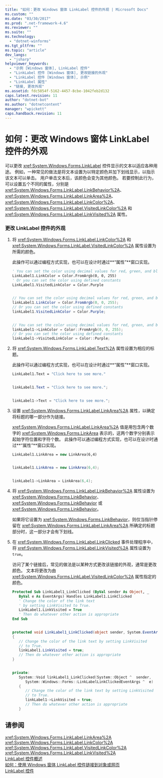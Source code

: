 ```yaml
---
title: "如何：更改 Windows 窗体 LinkLabel 控件的外观 | Microsoft Docs"
ms.custom: ""
ms.date: "03/30/2017"
ms.prod: ".net-framework-4.6"
ms.reviewer: ""
ms.suite: ""
ms.technology: 
  - "dotnet-winforms"
ms.tgt_pltfrm: ""
ms.topic: "article"
dev_langs: 
  - "jsharp"
helpviewer_keywords: 
  - "示例 [Windows 窗体], LinkLabel 控件"
  - "LinkLabel 控件 [Windows 窗体], 更改链接的外观"
  - "LinkLabel 控件 [Windows 窗体], 示例"
  - "LinkLabel 属性"
  - "链接, 更改外观"
ms.assetid: fdc5854f-5162-4457-8cbe-1042feb2d132
caps.latest.revision: 11
author: "dotnet-bot"
ms.author: "dotnetcontent"
manager: "wpickett"
caps.handback.revision: 11
---
```

# 如何：更改 Windows 窗体 LinkLabel 控件的外观
可以更改 <xref:System.Windows.Forms.LinkLabel> 控件显示的文本以适应各种用途。  例如，一种常见的做法是将文本设置为以特定颜色并加下划线显示，以指示该文本可以单击。  用户单击文本后，该颜色会变为其他颜色。  若要控制此行为，可以设置五个不同的属性，分别是 <xref:System.Windows.Forms.LinkLabel.LinkBehavior%2A>、<xref:System.Windows.Forms.LinkLabel.LinkArea%2A>、<xref:System.Windows.Forms.LinkLabel.LinkColor%2A>、<xref:System.Windows.Forms.LinkLabel.VisitedLinkColor%2A> 和 <xref:System.Windows.Forms.LinkLabel.LinkVisited%2A> 属性。  
  
### 更改 LinkLabel 控件的外观  
  
1.  将 <xref:System.Windows.Forms.LinkLabel.LinkColor%2A> 和 <xref:System.Windows.Forms.LinkLabel.VisitedLinkColor%2A> 属性设置为所需的颜色。  
  
     此操作可以通过编程方式实现，也可以在设计时通过**“属性”**窗口实现。  
  
    ```vb  
    ' You can set the color using decimal values for red, green, and blue  
    LinkLabel1.LinkColor = Color.FromArgb(0, 0, 255)  
    ' Or you can set the color using defined constants  
    LinkLabel1.VisitedLinkColor = Color.Purple  
  
    ```  
  
    ```csharp  
    // You can set the color using decimal values for red, green, and blue  
    linkLabel1.LinkColor = Color.FromArgb(0, 0, 255);  
    // Or you can set the color using defined constants  
    linkLabel1.VisitedLinkColor = Color.Purple;  
  
    ```  
  
    ```cpp  
    // You can set the color using decimal values for red, green, and blue  
    linkLabel1->LinkColor = Color::FromArgb(0, 0, 255);  
    // Or you can set the color using defined constants  
    linkLabel1->VisitedLinkColor = Color::Purple;  
    ```  
  
2.  将 <xref:System.Windows.Forms.LinkLabel.Text%2A> 属性设置为相应的标题。  
  
     此操作可以通过编程方式实现，也可以在设计时通过**“属性”**窗口实现。  
  
    ```vb  
    LinkLabel1.Text = "Click here to see more."  
  
    ```  
  
    ```csharp  
    linkLabel1.Text = "Click here to see more.";  
  
    ```  
  
    ```cpp  
    linkLabel1->Text = "Click here to see more.";  
    ```  
  
3.  设置 <xref:System.Windows.Forms.LinkLabel.LinkArea%2A> 属性，以确定将标题的哪一部分作为链接。  
  
     <xref:System.Windows.Forms.LinkLabel.LinkArea%2A> 值是用包含两个数字的 <xref:System.Windows.Forms.LinkArea> 表示的，这两个数字分别表示起始字符位置和字符个数。  此操作可以通过编程方式实现，也可以在设计时通过**“属性”**窗口实现。  
  
    ```vb  
    LinkLabel1.LinkArea = new LinkArea(6,4)  
  
    ```  
  
    ```csharp  
    linkLabel1.LinkArea = new LinkArea(6,4);  
  
    ```  
  
    ```cpp  
    linkLabel1->LinkArea = LinkArea(6,4);  
    ```  
  
4.  将 <xref:System.Windows.Forms.LinkLabel.LinkBehavior%2A> 属性设置为 <xref:System.Windows.Forms.LinkBehavior>、<xref:System.Windows.Forms.LinkBehavior> 或 <xref:System.Windows.Forms.LinkBehavior>。  
  
     如果将它设置为 <xref:System.Windows.Forms.LinkBehavior>，则仅当指针停留在 <xref:System.Windows.Forms.LinkLabel.LinkArea%2A> 所确定的标题部分时，这一部分才会有下划线。  
  
5.  在 <xref:System.Windows.Forms.LinkLabel.LinkClicked> 事件处理程序中，将 <xref:System.Windows.Forms.LinkLabel.LinkVisited%2A> 属性设置为 `true`。  
  
     访问了某个链接后，常见的做法是以某种方式更改该链接的外观，通常是更改颜色。  文本将更改为由 <xref:System.Windows.Forms.LinkLabel.VisitedLinkColor%2A> 属性指定的颜色。  
  
    ```vb  
    Protected Sub LinkLabel1_LinkClicked (ByVal sender As Object, _  
       ByVal e As EventArgs) Handles LinkLabel1.LinkClicked  
       ' Change the color of the link text  
       ' by setting LinkVisited to True.  
       LinkLabel1.LinkVisited = True  
       ' Then do whatever other action is appropriate  
    End Sub  
  
    ```  
  
    ```csharp  
    protected void LinkLabel1_LinkClicked(object sender, System.EventArgs e)  
    {  
       // Change the color of the link text by setting LinkVisited   
       // to True.  
       linkLabel1.LinkVisited = true;  
       // Then do whatever other action is appropriate  
    }  
  
    ```  
  
    ```cpp  
    private:  
       System::Void linkLabel1_LinkClicked(System::Object ^  sender,  
          System::Windows::Forms::LinkLabelLinkClickedEventArgs ^  e)  
       {  
          // Change the color of the link text by setting LinkVisited   
          // to True.  
          linkLabel1->LinkVisited = true;  
          // Then do whatever other action is appropriate  
       }  
    ```  
  
## 请参阅  
 <xref:System.Windows.Forms.LinkLabel.LinkArea%2A>   
 <xref:System.Windows.Forms.LinkLabel.LinkColor%2A>   
 <xref:System.Windows.Forms.LinkLabel.VisitedLinkColor%2A>   
 <xref:System.Windows.Forms.LinkLabel.LinkVisited%2A>   
 [LinkLabel 控件概述](../../../../docs/framework/winforms/controls/linklabel-control-overview-windows-forms.md)   
 [如何：使用 Windows 窗体 LinkLabel 控件链接到对象或网页](../../../../docs/framework/winforms/controls/link-to-an-object-or-web-page-with-wf-linklabel-control.md)   
 [LinkLabel 控件](../../../../docs/framework/winforms/controls/linklabel-control-windows-forms.md)
